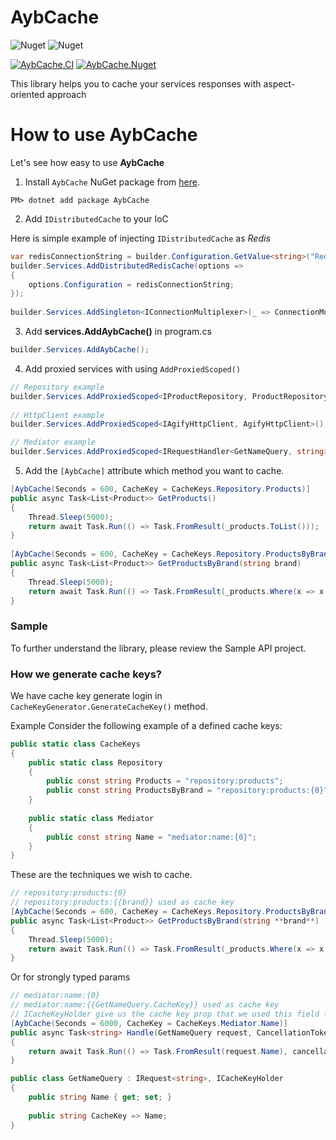 # AybCache

![Nuget](https://img.shields.io/nuget/v/aybcache)
![Nuget](https://img.shields.io/nuget/dt/AybCache)

[![AybCache.CI](https://github.com/arslanaybars/AybCache/actions/workflows/dotnet-ci.yml/badge.svg)](https://github.com/arslanaybars/AybCache/actions/workflows/dotnet-ci.yml)
[![AybCache.Nuget](https://github.com/arslanaybars/AybCache/actions/workflows/dotnet-nuget.yml/badge.svg)](https://github.com/arslanaybars/AybCache/actions/workflows/dotnet-nuget.yml)


This library helps you to cache your services responses with aspect-oriented approach 

# How to use AybCache

Let's see how easy to use **AybCache**

1. Install `AybCache` NuGet package from [here](https://www.nuget.org/packages/Fop/).
 ````
PM> dotnet add package AybCache
````

2. Add ``IDistributedCache`` to your IoC

Here is simple example of injecting ``IDistributedCache`` as *Redis*
```csharp
var redisConnectionString = builder.Configuration.GetValue<string>("Redis:ConnectionString");  
builder.Services.AddDistributedRedisCache(options =>  
{  
    options.Configuration = redisConnectionString;  
});  
  
builder.Services.AddSingleton<IConnectionMultiplexer>(_ => ConnectionMultiplexer.Connect(redisConnectionString));
```

3. Add **services.AddAybCache()** in program.cs
```csharp
builder.Services.AddAybCache();
```
4. Add proxied services with using ``AddProxiedScoped()``
```csharp
// Repository example
builder.Services.AddProxiedScoped<IProductRepository, ProductRepository>();  
  
// HttpClient example  
builder.Services.AddProxiedScoped<IAgifyHttpClient, AgifyHttpClient>();  

// Mediator example  
builder.Services.AddProxiedScoped<IRequestHandler<GetNameQuery, string>, GetNameQueryHandler>();
```
5. Add the ``[AybCache]`` attribute which method you want to cache.
```csharp
[AybCache(Seconds = 600, CacheKey = CacheKeys.Repository.Products)]  
public async Task<List<Product>> GetProducts()  
{  
    Thread.Sleep(5000);  
    return await Task.Run(() => Task.FromResult(_products.ToList()));  
}  
  
[AybCache(Seconds = 600, CacheKey = CacheKeys.Repository.ProductsByBrand)]  
public async Task<List<Product>> GetProductsByBrand(string brand)  
{  
    Thread.Sleep(5000);  
    return await Task.Run(() => Task.FromResult(_products.Where(x => x.Brand == brand).ToList()));  
}
```
### Sample
To further understand the library, please review the Sample API project.

### How we generate cache keys?
We have cache key generate login in ``CacheKeyGenerator.GenerateCacheKey()`` method. 

Example
Consider the following example of a defined cache keys:
```csharp
public static class CacheKeys  
{  
    public static class Repository  
    {  
        public const string Products = "repository:products";  
        public const string ProductsByBrand = "repository:products:{0}";  
    }  
     
    public static class Mediator  
    {  
        public const string Name = "mediator:name:{0}";  
    }  
}
```
These are the techniques we wish to cache.
```csharp
// repository:products:{0}
// repository:products:{{brand}} used as cache key
[AybCache(Seconds = 600, CacheKey = CacheKeys.Repository.ProductsByBrand)]  
public async Task<List<Product>> GetProductsByBrand(string **brand**)  
{  
    Thread.Sleep(5000);  
    return await Task.Run(() => Task.FromResult(_products.Where(x => x.Brand == brand).ToList()));  
}
```
Or for strongly typed params
```csharp
// mediator:name:{0}
// mediator:name:{{GetNameQuery.CacheKey}} used as cache key
// ICacheKeyHolder give us the cache key prop that we used this field for generating the cache key
[AybCache(Seconds = 6000, CacheKey = CacheKeys.Mediator.Name)]  
public async Task<string> Handle(GetNameQuery request, CancellationToken cancellationToken)  
{  
    return await Task.Run(() => Task.FromResult(request.Name), cancellationToken);  
}
```
```csharp
public class GetNameQuery : IRequest<string>, ICacheKeyHolder  
{  
    public string Name { get; set; }  
  
    public string CacheKey => Name;  
}
```
